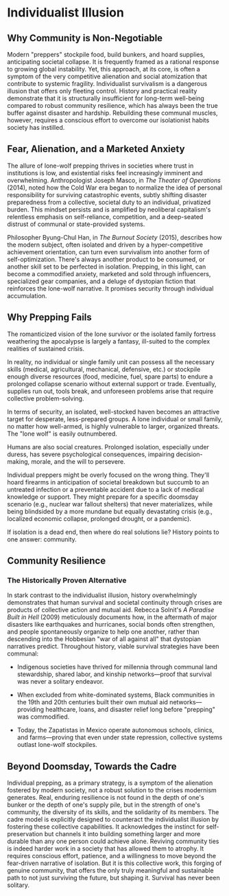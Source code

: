 # Individualist Illusion

## Why Community is Non-Negotiable

Modern "preppers" stockpile food, build bunkers, and hoard supplies, anticipating societal collapse. It is frequently framed as a rational response to growing global instability. Yet, this approach, at its core, is often a symptom of the very competitive alienation and social atomization that contribute to systemic fragility. Individualist survivalism is a dangerous illusion that offers only fleeting control. History and practical reality demonstrate that it is structurally insufficient for long-term well-being compared to robust community resilience, which has always been the true buffer against disaster and hardship. Rebuilding these communal muscles, however, requires a conscious effort to overcome our isolationist habits society has instilled.

## Fear, Alienation, and a Marketed Anxiety

The allure of lone-wolf prepping thrives in societies where trust in institutions is low, and existential risks feel increasingly imminent and overwhelming. Anthropologist Joseph Masco, in _The Theater of Operations_ (2014), noted how the Cold War era began to normalize the idea of personal responsibility for surviving catastrophic events, subtly shifting disaster preparedness from a collective, societal duty to an individual, privatized burden. This mindset persists and is amplified by neoliberal capitalism's relentless emphasis on self-reliance, competition, and a deep-seated distrust of communal or state-provided systems.

Philosopher Byung-Chul Han, in _The Burnout Society_ (2015), describes how the modern subject, often isolated and driven by a hyper-competitive achievement orientation, can turn even survivalism into another form of self-optimization. There's always another product to be consumed, or another skill set to be perfected in isolation. Prepping, in this light, can become a commodified anxiety, marketed and sold through influencers, specialized gear companies, and a deluge of dystopian fiction that reinforces the lone-wolf narrative. It promises security through individual accumulation.

## Why Prepping Fails

The romanticized vision of the lone survivor or the isolated family fortress weathering the apocalypse is largely a fantasy, ill-suited to the complex realities of sustained crisis.

In reality, no individual or single family unit can possess all the necessary skills (medical, agricultural, mechanical, defensive, etc.) or stockpile enough diverse resources (food, medicine, fuel, spare parts) to endure a prolonged collapse scenario without external support or trade. Eventually, supplies run out, tools break, and unforeseen problems arise that require collective problem-solving.

In terms of security, an isolated, well-stocked haven becomes an attractive target for desperate, less-prepared groups. A lone individual or small family, no matter how well-armed, is highly vulnerable to larger, organized threats. The "lone wolf" is easily outnumbered.

Humans are also social creatures. Prolonged isolation, especially under duress, has severe psychological consequences, impairing decision-making, morale, and the will to persevere.

Individual preppers might be overly focused on the wrong thing. They'll hoard firearms in anticipation of societal breakdown but succumb to an untreated infection or a preventable accident due to a lack of medical knowledge or support. They might prepare for a specific doomsday scenario (e.g., nuclear war fallout shelters) that never materializes, while being blindsided by a more mundane but equally devastating crisis (e.g., localized economic collapse, prolonged drought, or a pandemic).

If isolation is a dead end, then where do real solutions lie? History points to one answer: community.

## Community Resilience

### The Historically Proven Alternative

In stark contrast to the individualist illusion, history overwhelmingly demonstrates that human survival and societal continuity through crises are products of collective action and mutual aid. Rebecca Solnit's _A Paradise Built in Hell_ (2009) meticulously documents how, in the aftermath of major disasters like earthquakes and hurricanes, social bonds often strengthen, and people spontaneously organize to help one another, rather than descending into the Hobbesian "war of all against all" that dystopian narratives predict. Throughout history, viable survival strategies have been communal:

- Indigenous societies have thrived for millennia through communal land stewardship, shared labor, and kinship networks—proof that survival was never a solitary endeavor.

- When excluded from white-dominated systems, Black communities in the 19th and 20th centuries built their own mutual aid networks—providing healthcare, loans, and disaster relief long before "prepping" was commodified.

- Today, the Zapatistas in Mexico operate autonomous schools, clinics, and farms—proving that even under state repression, collective systems outlast lone-wolf stockpiles.

## Beyond Doomsday, Towards the Cadre

Individual prepping, as a primary strategy, is a symptom of the alienation fostered by modern society, not a robust solution to the crises modernism generates. Real, enduring resilience is not found in the depth of one's bunker or the depth of one's supply pile, but in the strength of one's community, the diversity of its skills, and the solidarity of its members. The cadre model is explicitly designed to counteract the individualist illusion by fostering these collective capabilities. It acknowledges the instinct for self-preservation but channels it into building something larger and more durable than any one person could achieve alone. Reviving community ties is indeed harder work in a society that has allowed them to atrophy. It requires conscious effort, patience, and a willingness to move beyond the fear-driven narrative of isolation. But it is this collective work, this forging of genuine community, that offers the only truly meaningful and sustainable path to not just surviving the future, but shaping it. Survival has never been solitary.
